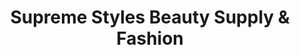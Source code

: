 ---
title: "Supreme Styles Beauty Supply & Fashion"
url: /williamsburg/supreme-styles-beauty-supply-und-fashion/
shop: Kleidung
---